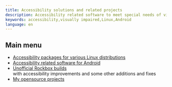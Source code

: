 ```yaml
---
title: Accessibility solutions and related projects
description: Accessibility related software to meet special needs of visually impaired and blind people
keywords: accessibility,visually impaired,Linux,Android
language: en
---
```


## Main menu

- [Accessibility packages for various Linux distributions](packages/index.md)
- [Accessibility related software for Android](android/index.md)
- [Unofficial Rockbox builds](rockbox/index.md)  
  with accessibility improvements and some other additions and fixes
- [My opensource projects](projects.md)
